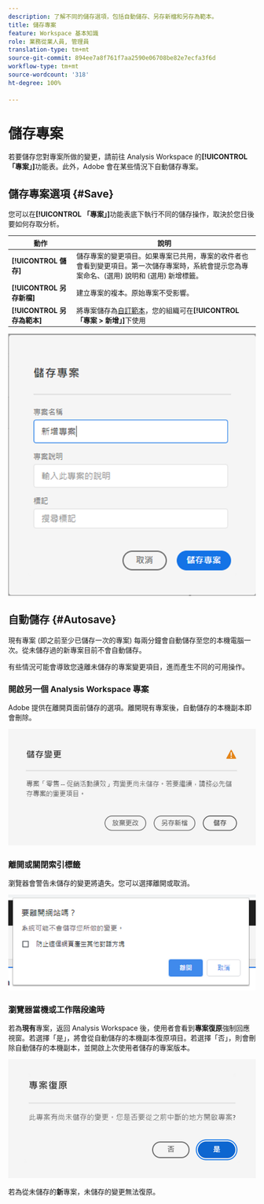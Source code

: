 ```yaml
---
description: 了解不同的儲存選項，包括自動儲存、另存新檔和另存為範本。
title: 儲存專案
feature: Workspace 基本知識
role: 業務從業人員, 管理員
translation-type: tm+mt
source-git-commit: 894ee7a8f761f7aa2590e06708be82e7ecfa3f6d
workflow-type: tm+mt
source-wordcount: '318'
ht-degree: 100%

---
```


# 儲存專案

若要儲存您對專案所做的變更，請前往 Analysis Workspace 的&#x200B;**[!UICONTROL 「專案」]**&#x200B;功能表。此外，Adobe 會在某些情況下自動儲存專案。

## 儲存專案選項 {#Save}

您可以在&#x200B;**[!UICONTROL 「專案」]**&#x200B;功能表底下執行不同的儲存操作，取決於您日後要如何存取分析。

| 動作 | 說明 |
|---|---| 
| **[!UICONTROL 儲存]** | 儲存專案的變更項目。如果專案已共用，專案的收件者也會看到變更項目。第一次儲存專案時，系統會提示您為專案命名、(選用) 說明和 (選用) 新增標籤。 |
| **[!UICONTROL 另存新檔]** | 建立專案的複本。原始專案不受影響。 |
| **[!UICONTROL 另存為範本]** | 將專案儲存為[自訂範本](https://docs.adobe.com/content/help/zh-Hant/analytics/analyze/analysis-workspace/build-workspace-project/starter-projects.html)，您的組織可在&#x200B;**[!UICONTROL 「專案 > 新增」]**&#x200B;下使用 |

![](assets/save-project.png)

## 自動儲存 {#Autosave}

現有專案 (即之前至少已儲存一次的專案) 每兩分鐘會自動儲存至您的本機電腦一次。從未儲存過的新專案目前不會自動儲存。

有些情況可能會導致您遠離未儲存的專案變更項目，進而產生不同的可用操作。

### 開啟另一個 Analysis Workspace 專案

Adobe 提供在離開頁面前儲存的選項。離開現有專案後，自動儲存的本機副本即會刪除。

![](assets/existing-save.png)

### 離開或關閉索引標籤

瀏覽器會警告未儲存的變更將遺失。您可以選擇離開或取消。

![](assets/browser-image.png)

### 瀏覽器當機或工作階段逾時

若為&#x200B;**現有**&#x200B;專案，返回 Analysis Workspace 後，使用者會看到&#x200B;**專案復原**&#x200B;強制回應視窗。若選擇「是」，將會從自動儲存的本機副本復原項目。若選擇「否」，則會刪除自動儲存的本機副本，並開啟上次使用者儲存的專案版本。

![](assets/project-recovery.png)

若為從未儲存的&#x200B;**新**&#x200B;專案，未儲存的變更無法復原。